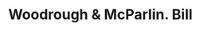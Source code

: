 ---
doi: 10.7916/D8BZ7J59
date_other: '1880'
date_other_textual: 1880-1889
form: printed ephemera
genre:
- Invoices
name:
- Woodrough & McParlin
object_in_context_url: https://biggert.cul.columbia.edu/items/view/ave_biggert_01276
subject_hierarchical_geographic:
- Cincinnati, Ohio, United States
subject_name:
- Woodrough & McParlin
title: Woodrough & McParlin. Bill
sort_title: Woodrough & McParlin. Bill
call_number: ave_biggert_01276
coordinates:
- 39.1,-84.51666666666667
pid: ave_biggert_01276
identifiers: ave_biggert_01276
permalink: /biggert/ave_biggert_01276/
layout: iiif-image-page
---